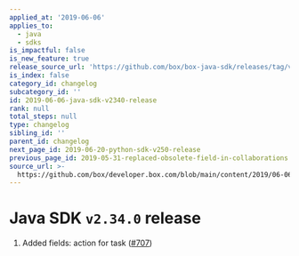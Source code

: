 ```yaml
---
applied_at: '2019-06-06'
applies_to:
  - java
  - sdks
is_impactful: false
is_new_feature: true
release_source_url: 'https://github.com/box/box-java-sdk/releases/tag/v2.34.0'
is_index: false
category_id: changelog
subcategory_id: ''
id: 2019-06-06-java-sdk-v2340-release
rank: null
total_steps: null
type: changelog
sibling_id: ''
parent_id: changelog
next_page_id: 2019-06-20-python-sdk-v250-release
previous_page_id: 2019-05-31-replaced-obsolete-field-in-collaborations
source_url: >-
  https://github.com/box/developer.box.com/blob/main/content/2019/06-06-java-sdk-v2340-release.md
---
```

# Java SDK `v2.34.0` release

1. Added fields: action for task ([#707](https://github.com/box/box-java-sdk/pull/707))